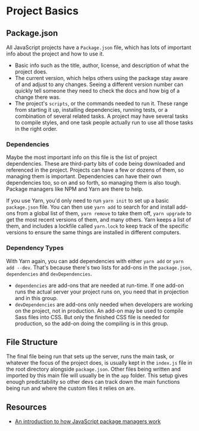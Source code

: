 # Project Basics

## Package.json

All JavaScript projects have a `Package.json` file, which has lots of important info about the project and how to use it.

* Basic info such as the title, author, license, and description of what the project does.
* The current version, which helps others using the package stay aware of and adjust to any changes. Seeing a different version number can quickly tell someone they need to check the docs and how big of a change there was.
* The project's `scripts`, or the commands needed to run it. These range from starting it up, installing dependencies, running tests, or a combination of several related tasks. A project may have several tasks to compile styles, and one task people actually run to use all those tasks in the right order.

### Dependencies

Maybe the most important info on this file is the list of project dependencies. These are third-party bits of code being downloaded and referenced in the project. Projects can have a few or dozens of them, so managing them is important. Dependencies can have their own dependencies too, so on and so forth, so managing them is also tough. Package managers like NPM and Yarn are there to help.

If you use Yarn, you'd only need to run `yarn init` to set up a basic `package.json` file. You can then use `yarn add` to search for and install add-ons from a global list of them, `yarn remove` to take them off, `yarn upgrade` to get the most recent versions of them, and many others. Yarn keeps a list of them, and includes a lockfile called `yarn.lock` to keep track of the specific versions to ensure the same things are installed in different computers.

### Dependency Types

With Yarn again, you can add dependencies with either `yarn add` or `yarn add --dev`. That's because there's two lists for add-ons in the `package.json`, `dependencies` and `devDependencies`.

* `dependencies` are add-ons that are needed at run-time. If one add-on runs the actual server your project runs on, you need that in projection and in this group.
* `devDependencies` are add-ons only needed when developers are working on the project, not in production. An add-on may be used to compile Sass files into CSS. But only the finished CSS file is needed for production, so the add-on doing the compiling is in this group.

## File Structure

The final file being run that sets up the server, runs the main task, or whatever the focus of the project does, is usually kept in the `index.js` file in the root directory alongside `package.json`. Other files being written and imported by this main file will usually be in the `app` folder. This setup gives enough predictability so other devs can track down the main functions being run and where the custom files it relies on are.

## Resources

* [An introduction to how JavaScript package managers work](https://www.freecodecamp.org/news/javascript-package-managers-101-9afd926add0a/)
